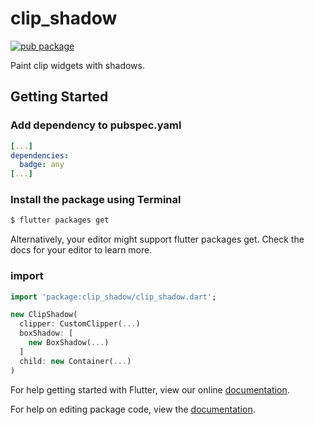 # clip_shadow

[![pub package](https://img.shields.io/pub/v/clip_shadow.svg)](https://pub.dartlang.org/packages/clip_shadow)

Paint clip widgets with shadows.

## Getting Started

### Add dependency to pubspec.yaml

```yaml
[...]
dependencies:
  badge: any
[...]
```

### Install the package using Terminal

```bash
$ flutter packages get
```

Alternatively, your editor might support flutter packages get. Check the docs for your editor to learn more.

### import

```dart
import 'package:clip_shadow/clip_shadow.dart';
```

```dart
new ClipShadow(
  clipper: CustomClipper(...)
  boxShadow: [
    new BoxShadow(...)
  ]
  child: new Container(...)
)
```

For help getting started with Flutter, view our online [documentation](https://flutter.io/).

For help on editing package code, view the [documentation](https://flutter.io/developing-packages/).
